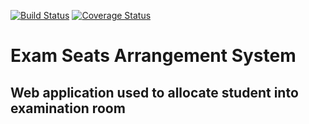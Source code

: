 [![Build Status](https://travis-ci.com/dushimeemma/KIGC-ESAS-Backend.svg?branch=main)](https://travis-ci.com/dushimeemma/KIGC-ESAS-Backend) [![Coverage Status](https://coveralls.io/repos/github/dushimeemma/KIGC-ESAS-Backend/badge.svg?branch=main)](https://coveralls.io/github/dushimeemma/KIGC-ESAS-Backend?branch=main)

# Exam Seats Arrangement System

## Web application used to allocate student into examination room
